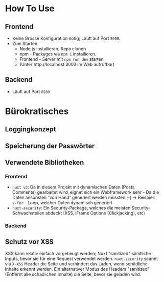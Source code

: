 # How To Use
## Frontend
- Keine Grosse Konfiguration nötig; Läuft auf Port `3000`.
- Zum Starten: 
  - Node.js installieren, Repo clonen
  - npm - Packages via `npm i` installieren.
  - Frontend - Server mit `npm run dev` starten
  - (Unter http://localhost:3000 im Web aufrufbar)

## Backend
- Läuft auf Port `8080`

# Bürokratisches
## Loggingkonzept

## Speicherung der Passwörter

## Verwendete Bibliotheken
### Frontend
- `nuxt v3`: Da in diesem Projekt mit dynamischen Daten (Posts, Comments) gearbeitet wird, eignet sich ein Webframework sehr - Da die Daten ansonsten "von Hand" generiert werden müssten ;-) -> Beispiel: `v-for` - Loop, welcher Daten dynamisch generiert
- `nuxt-security`: Ein Security-Package, welches die meisten Security-Schwachstellen abdeckt (XSS, iFrame Options (Clickjacking), etc)

### Backend

## Schutz vor XSS
XSS kann relativ einfach vorgebeugt werden; Nuxt "sanitized" sämtliche Inputs, bevor sie für eine Request verwendet werden.
`nuxt-security` scannt via `X-XSS` Header die Seite und verhindert das Laden, wenn schädliche Inhalte erkennt werden. Ein alternativer Modus des Headers "sanitized" (Entfernt alle schädlichen Inhalte) die Seite, bevor sie geladen wird.
